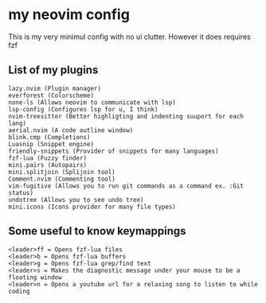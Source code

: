 # my neovim config
This is my very minimul config with no ui clutter. However it does requires fzf

## List of my plugins
```
lazy.nvim (Plugin manager)
everforest (Colorscheme)
none-ls (Allows neovim to communicate with lsp)
lsp-config (Configures lsp for u, I think)
nvim-treesitter (Better highligting and indenting suuport for each lang)
aerial.nvim (A code outline window)
blink.cmp (Completions)
Luasnip (Snippet engine)
friendly-snippets (Provider of snippets for many languages)
fzf-lua (Fuzzy finder)
mini.pairs (Autopairs)
mini.splitjoin (Splijoin tool)
Comment.nvim (Commenting tool)
vim-fugitive (Allows you to run git commands as a command ex. :Git status)
undotree (Allows you to see undo tree)
mini.icons (Icons provider for many file types)
```
## Some useful to know keymappings
```
<leader>ff = Opens fzf-lua files
<leader>b = Opens fzf-lua buffers
<leader>g = Opens fzf-lua grep/find text
<leader>s = Makes the diagnostic message under your mouse to be a floating window
<leader>n = Opens a youtube url for a relaxing song to listen to while coding
```
